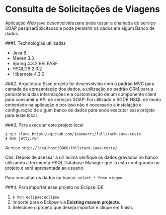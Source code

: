 Consulta de Solicitações de Viagens
===============================
Aplicação Web java desenvolvida para pode testar a chamada do serviço SOAP pesqisarSolicitacao e pode persisitir os dados em algum Banco de dados.

###1. Technologias utilizadas
* Java 8
* Maven 3.3
* Spring 4.3.2.RELEASE
* HSQLDB 2.3.2
* Hibernate 4.3.6

###2. Arquitetura
Esse projeto foi desenvolvido com o padrão MVC para camada de apresentação dos dados, a utilização do padrão ORM para a persistencia das informações e a customização de um componente client para consumir a API de serviços SOAP.
Foi utilizado o SGDB HSQL de modo embedado na aplicação e por isso não é necessario a instalação e configuração de algum banco de dados para pode executar esse projeto para teste local. 

###3. Para executar este projeto local
```shell
$ git clone https://github.com/joaomarri/fullstack-java-teste
$ mvn jetty:run
```
Acesse ```http://localhost:8080/fullstack-java-teste/```

Obs: Depois de acessar a url acima verifique os dados gravados no banco utilizando a ferrmenta 
HSQL Database Manager que já esta configurado no projeto e será apresentada ao usuario.

Para consultar os dados no banco: ```select * from viagem```

###4. Para importar esse projeto no Eclipse IDE
1. ```$ mvn eclipse:eclipse```
2. Importe para o Eclipse via **Existing mavem projects**.
3. Selecione o projeto que deseja importar e clique em finish.

